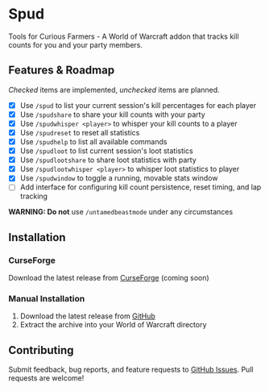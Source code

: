 # Spud

Tools for Curious Farmers - A World of Warcraft addon that tracks kill counts for you and your party members.

## Features & Roadmap

_Checked_ items are implemented, _unchecked_ items are planned.

- [x] Use `/spud` to list your current session's kill percentages for each player
- [x] Use `/spudshare` to share your kill counts with your party
- [x] Use `/spudwhisper <player>` to whisper your kill counts to a player
- [x] Use `/spudreset` to reset all statistics
- [x] Use `/spudhelp` to list all available commands
- [x] Use `/spudloot` to list current session's loot statistics
- [x] Use `/spudlootshare` to share loot statistics with party
- [x] Use `/spudlootwhisper <player>` to whisper loot statistics to player
- [x] Use `/spudwindow` to toggle a running, movable stats window
- [ ] Add interface for configuring kill count persistence, reset timing, and lap tracking

**WARNING: Do not** use `/untamedbeastmode` under any circumstances

## Installation

### CurseForge

Download the latest release from [CurseForge](#) (coming soon)

### Manual Installation

1. Download the latest release from [GitHub](https://github.com/gitatmax/Spud/releases)
2. Extract the archive into your World of Warcraft directory

## Contributing

Submit feedback, bug reports, and feature requests to [GitHub Issues](https://github.com/gitatmax/Spud/issues). Pull requests are welcome!
